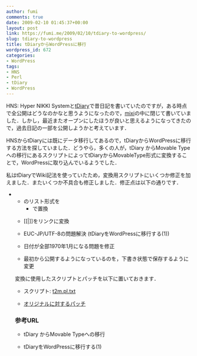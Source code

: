 ```yaml
---
author: fumi
comments: true
date: 2009-02-10 01:45:37+00:00
layout: post
link: https://fumi.me/2009/02/10/tdiary-to-wordpress/
slug: tdiary-to-wordpress
title: tDiaryからWordPressに移行
wordpress_id: 672
categories:
- WordPress
tags:
- HNS
- Perl
- tDiary
- WordPress
---
```


HNS: Hyper NIKKI Systemと[tDiary](http://www.tdiary.org/)で昔日記を書いていたのですが，ある時点で全公開はどうなのかなと思うようになったので，[mixi](http://mixi.jp/)の中に閉じて書いていました．しかし，最近またオープンにしたほうが良いと思えるようになってきたので，過去日記の一部を公開しようかと考えています．




HNSからtDiaryには既にデータ移行してあるので，tDiaryからWordPressに移行する方法を探していました．どうやら，多くの人が，tDiary からMovable Typeへの移行にあるスクリプトによってtDiaryからMovableType形式に変換することで，WordPressに取り込んでいるようでした．




私はtDiaryでWiki記法を使っていたため，変換用スクリプトにいくつか修正を加えました．またいくつか不具合も修正しました．修正点は以下の通りです．







  * * のリスト形式を<ul><li>で置換


  * [[|]]をリンクに変換


  * EUC-JP/UTF-8の問題解決 (tDiaryをWordPressに移行する(1))


  * 日付が全部1970年1月になる問題を修正


  * 最初から公開するようになっているのを，下書き状態で保存するように変更





変換に使用したスクリプトとパッチを以下に置いておきます．







  * スクリプト: [t2m.pl.txt](http://fumi.me/wp-content/uploads/2009/02/t2m.pl.txt)


  * [オリジナルに対するパッチ](http://fumi.me/wp-content/uploads/2009/02/t2mpl.diff)





### 参考URL






  * tDiary からMovable Typeへの移行


  * tDiaryをWordPressに移行する(1)


